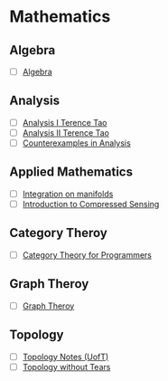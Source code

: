 # Mathematics

## Algebra

  - [ ] [Algebra](https://math24.files.wordpress.com/2013/02/algebra-serge-lang.pdf)

## Analysis

  - [ ] [Analysis I Terence Tao](https://math.unm.edu/~crisp/courses/math401/tao.pdf)
  - [ ] [Analysis II Terence Tao](https://www.springer.com/gp/book/9789811018046)
  - [ ] [Counterexamples in Analysis](https://fac.ksu.edu.sa/sites/default/files/_olmsted_1.pdf)
  
## Applied Mathematics
  - [ ] [Integration on manifolds](http://www.owlnet.rice.edu/~fjones/chap11.pdf)
  - [ ] [Introduction to Compressed Sensing](http://www.ecs.umass.edu/~mduarte/images/IntroCS.pdf)

## Category Theroy

  - [ ] [Category Theory for Programmers](https://unglueit-files.s3.amazonaws.com/ebf/e90890f0a6ea420c9825657d6f3a851d.pdf)

## Graph Theroy

  - [ ] [Graph Theroy](http://math.tut.fi/~ruohonen/GT_English.pdf)
     
 ## Topology
 
  - [ ] [Topology Notes (UofT)](http://www.math.toronto.edu/ivan/mat327/?resources)
  - [ ] [Topology without Tears](http://www.topologywithouttears.net/topbook.pdf)

